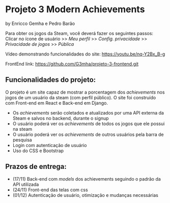 # Projeto 3 Modern Achievements
by Enricco Gemha e Pedro Barão

Para obter os jogos da Steam, você deverá fazer os seguintes passos:
  Clicar no ícone de usuário >> *Meu perfil* >> *Config. privacidade* >> *Privacidade de jogos* >> *Pública*

Vídeo demonstrando funcionalidades do site: https://youtu.be/nq-Y2Bx_B-g

FrontEnd link: https://github.com/G3mha/projeto-3-frontend.git


## Funcionalidades do projeto:
O projeto é um site capaz de mostrar a porcentagem dos *achievements* nos jogos de um usuário da steam (com perfil público). O site foi construído com Front-end em React e Back-end em Django.

  - Os *achievements* serão coletados e atualizados por uma API externa da Steam e salvos no backend, durante o signup
  - O usuário poderá ver os *achievements* de todos os jogos que ele possui na steam
  - O usuário poderá ver os *achievements* de outros usuários pela barra de pesquisa
  - Login com autenticação de usuário
  - Uso do CSS e Bootstrap
## Prazos de entrega:
  - (17/11) Back-end com *models* dos achievements seguindo o padrão da API utilizada
  - (24/11) Front-end das telas com css
  - (01/12) Autenticação de usuário, otimização e mudanças necessárias
